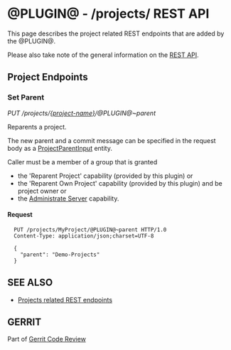 @PLUGIN@ - /projects/ REST API
==============================

This page describes the project related REST endpoints that are added
by the @PLUGIN@.

Please also take note of the general information on the
[REST API](../../../Documentation/rest-api.html).

<a id="project-endpoints"> Project Endpoints
--------------------------------------------

### <a id="set-project"> Set Parent
_PUT /projects/[\{project-name\}](../../../Documentation/rest-api-projects.html#project-name)/@PLUGIN@~parent_

Reparents a project.

The new parent and a commit message can be specified in the request
body as a [ProjectParentInput](../../../Documentation/rest-api-projects.html#project-parent-input)
entity.

Caller must be a member of a group that is granted

* the 'Reparent Project' capability (provided by this plugin) or
* the 'Reparent Own Project' capability (provided by this plugin) and be project owner or
* the [Administrate Server](../../../Documentation/access-control.html#capability_administrateServer)
  capability.

#### Request

```
  PUT /projects/MyProject/@PLUGIN@~parent HTTP/1.0
  Content-Type: application/json;charset=UTF-8

  {
    "parent": "Demo-Projects"
  }
```


SEE ALSO
--------

* [Projects related REST endpoints](../../../Documentation/rest-api-projects.html)

GERRIT
------
Part of [Gerrit Code Review](../../../Documentation/index.html)

